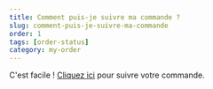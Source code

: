 ```yaml
---
title: Comment puis-je suivre ma commande ?
slug: comment-puis-je-suivre-ma-commande
order: 1
tags: [order-status]
category: my-order
---
```


C'est facile ! [Cliquez ici](https://tylko.com/fr/contact/?topic=order_status) pour suivre votre commande.

